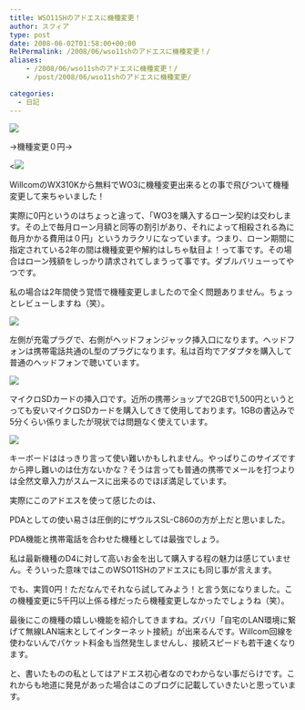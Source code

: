 ```yaml
---
title: WSO11SHのアドエスに機種変更！
author: スフィア
type: post
date: 2008-06-02T01:58:00+00:00
RelPermalink: /2008/06/wso11shのアドエスに機種変更！/
aliases:
    - /2008/06/wso11shのアドエスに機種変更！/
    - /post/2008/06/wso11shのアドエスに機種変更/

categories:
  - 日記
---
```

![](http://3.bp.blogspot.com/__gwsv5Z4fAg/SENUhaAA2ZI/AAAAAAAAAWA/hobz7eYTxCU/s320/wx310k.jpg)

→機種変更０円→

<![](http://2.bp.blogspot.com/__gwsv5Z4fAg/SENUpKEQBtI/AAAAAAAAAWI/RAgOne-Xbjo/s320/zero3-ad.jpg)


WillcomのWX310Kから無料でWO3に機種変更出来るとの事で飛びついて機種変更して来ちゃいました！
  
実際に0円というのはちょっと違って、「WO3を購入するローン契約は交わします。その上で毎月ローン月額と同等の割引があり、それによって相殺される為に毎月かかる費用は０円」というカラクリになっています。つまり、ローン期間に指定されている2年の間は機種変更や解約はしちゃ駄目よ！って事です。その場合はローン残額をしっかり請求されてしまうって事です。ダブルバリューってやつです。

私の場合は2年間使う覚悟で機種変更しましたので全く問題ありません。ちょっとレビューしますね（笑）。

![](http://1.bp.blogspot.com/__gwsv5Z4fAg/SENXTK7LH9I/AAAAAAAAAWY/QDteaFXZ7C0/s200/acc-music.jpg)

左側が充電プラグで、右側がヘッドフォンジャック挿入口になります。ヘッドフォンは携帯電話共通のL型のプラグになります。私は百均でアダプタを購入して普通のヘッドフォンで聴いています。

![](http://4.bp.blogspot.com/__gwsv5Z4fAg/SENX0R-9xSI/AAAAAAAAAWg/wfB_Z-NZmDw/s200/micro-sd.jpg)

マイクロSDカードの挿入口です。近所の携帯ショップで2GBで1,500円というとっても安いマイクロSDカードを購入してきて使用しております。1GBの書込みで5分くらい係りましたが現状では問題なく使えています。

![](http://3.bp.blogspot.com/__gwsv5Z4fAg/SENYg24ewlI/AAAAAAAAAWo/pVsort6Z_g0/s200/keybord.jpg)

キーボードははっきり言って使い難いかもしれません。やっぱりこのサイズですから押し難いのは仕方ないかな？そうは言っても普通の携帯でメールを打つよりは全然文章入力がスムースに出来るのでほぼ満足しています。

実際にこのアドエスを使って感じたのは、
  
PDAとしての使い易さは圧倒的にザウルスSL-C860の方が上だと思いました。

PDA機能と携帯電話を合わせた機種としては最強でしょう。

私は最新機種のD4に対して高いお金を出して購入する程の魅力は感じていません。そういった意味ではこのWSO11SHのアドエスにも同じ事が言えます。

でも、実質0円！ただなんでそれなら試してみよう！と言う気になりました。この機種変更に5千円以上係る様だったら機種変更しなかったでしょうね（笑）。

最後にこの機種の嬉しい機能を紹介してきますね。ズバリ「自宅のLAN環境に繋げて無線LAN端末としてインターネット接続」が出来るんです。Willcom回線を使わないんでパケット料金も当然発生しませんし、接続スピードも若干速くなります。

と、書いたものの私としてはアドエス初心者なのでわからない事だらけです。これからも地道に発見があった場合はこのブログに記載していきたいと思っています。